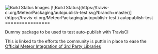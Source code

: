 <img src="https://travis-ci.org/MeteorPackaging/autopublish-test.svg" data-bindattr-191="191" title="Build Status Images">
[![Build Status](https://travis-ci.org/MeteorPackaging/autopublish-test.svg?branch=master)](https://travis-ci.org/MeteorPackaging/autopublish-test
  )
autopublish-test
================

Dummy package to be used to test auto-publish with TravisCI

This is linked to the efforts the community is puttin in place to ease the [Official Meteor Integration of 3rd Party Libraries](https://github.com/MeteorCommunity/discussions/issues/14)
